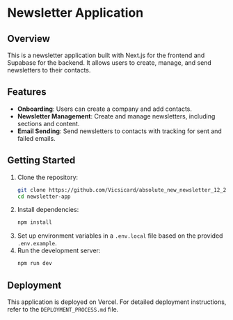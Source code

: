# Newsletter Application

## Overview
This is a newsletter application built with Next.js for the frontend and Supabase for the backend. It allows users to create, manage, and send newsletters to their contacts.

## Features
- **Onboarding**: Users can create a company and add contacts.
- **Newsletter Management**: Create and manage newsletters, including sections and content.
- **Email Sending**: Send newsletters to contacts with tracking for sent and failed emails.

## Getting Started
1. Clone the repository:
   ```bash
   git clone https://github.com/Vicsicard/absolute_new_newsletter_12_28_24.git
   cd newsletter-app
   ```
2. Install dependencies:
   ```bash
   npm install
   ```
3. Set up environment variables in a `.env.local` file based on the provided `.env.example`.
4. Run the development server:
   ```bash
   npm run dev
   ```

## Deployment
This application is deployed on Vercel. For detailed deployment instructions, refer to the `DEPLOYMENT_PROCESS.md` file.

